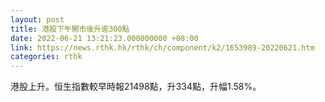 ```yaml
---
layout: post
title: 港股下午開市後升逾300點
date: 2022-06-21 13:21:23.000000000 +08:00
link: https://news.rthk.hk/rthk/ch/component/k2/1653989-20220621.htm
categories: rthk
---
```


港股上升。恒生指數較早時報21498點，升334點，升幅1.58%。
